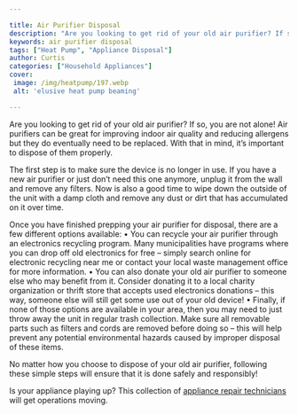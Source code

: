 ```yaml
---

title: Air Purifier Disposal
description: "Are you looking to get rid of your old air purifier? If so, you are not alone! Air purifiers can be great for improving indoor air...take a moment to check it out "
keywords: air purifier disposal
tags: ["Heat Pump", "Appliance Disposal"]
author: Curtis
categories: ["Household Appliances"]
cover: 
 image: /img/heatpump/197.webp
 alt: 'elusive heat pump beaming'

---
```


Are you looking to get rid of your old air purifier? If so, you are not alone! Air purifiers can be great for improving indoor air quality and reducing allergens but they do eventually need to be replaced. With that in mind, it’s important to dispose of them properly. 

The first step is to make sure the device is no longer in use. If you have a new air purifier or just don’t need this one anymore, unplug it from the wall and remove any filters. Now is also a good time to wipe down the outside of the unit with a damp cloth and remove any dust or dirt that has accumulated on it over time. 

Once you have finished prepping your air purifier for disposal, there are a few different options available: 
• You can recycle your air purifier through an electronics recycling program. Many municipalities have programs where you can drop off old electronics for free – simply search online for electronic recycling near me or contact your local waste management office for more information. 
• You can also donate your old air purifier to someone else who may benefit from it. Consider donating it to a local charity organization or thrift store that accepts used electronics donations – this way, someone else will still get some use out of your old device! 
• Finally, if none of those options are available in your area, then you may need to just throw away the unit in regular trash collection. Make sure all removable parts such as filters and cords are removed before doing so – this will help prevent any potential environmental hazards caused by improper disposal of these items. 

No matter how you choose to dispose of your old air purifier, following these simple steps will ensure that it is done safely and responsibly!

Is your appliance playing up? This collection of <a href="/pages/appliance-repair-technicians/">appliance repair technicians</a> will get operations moving.